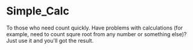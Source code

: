 # Simple_Calc
To those who need count quickly.
Have problems with calculations (for example, need to count squre root from any number or something else)?
Just use it and you'll got the result.
